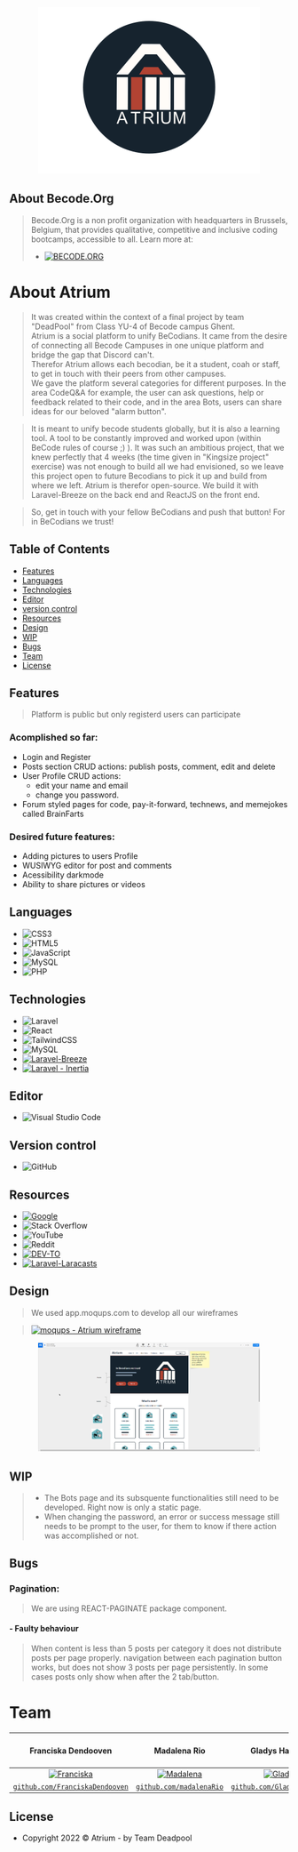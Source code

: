 <p align="center"><a href="" target="_blank"><img src="./public/images/logo/atrium-logo-bg-darkblue.png" width="400" alt="Laravel Logo"></a></p>

## About Becode.Org
>Becode.Org is a non profit organization with headquarters in Brussels, Belgium, that provides qualitative, competitive and inclusive coding bootcamps, accessible to all.
Learn more at:
> - <a href=' https://becode.org/' target="_blank"><img alt='BECODE.ORG' src='https://img.shields.io/badge/b-_BECODE.ORG-100000?style=for-the-badge&logo=BECODE.ORG&logoColor=3D327C&labelColor=67b4bc&color=000000'/></a>

# About Atrium

>It was created within the context of a final project by team "DeadPool" from Class YU-4 of Becode campus Ghent.<br/>
Atrium is a social platform to unify BeCodians. It came from the desire of connecting all Becode Campuses in one unique platform and bridge the gap that Discord can't.<br/>
Therefor Atrium allows each becodian, be it a student, coah or staff, to get in touch with their peers from other campuses. <br/>
We gave the platform several categories for different purposes. In the area CodeQ&A for example, the user can ask questions, help or feedback related to their code, and in the area Bots, users can share ideas for our beloved "alarm button".

>It is meant to unify becode students globally, but it is also a learning tool. A tool to be constantly improved and worked upon (within BeCode rules of course ;) ).
It was such an ambitious project, that we knew perfectly that 4 weeks (the time given in "Kingsize project" exercise) was not enough to build all we had envisioned, so we leave this project open to future Becodians to pick it up and build from where we left.
Atrium is therefor open-source. We build it with Laravel-Breeze on the back end and ReactJS on the front end.

>So, get in touch with your fellow BeCodians and push that button! For in BeCodians we trust!


## Table of Contents
- [Features](#Features)
- [Languages](#Languages)
- [Technologies](#Technologies)
- [Editor](#Editor)
- [version control](#Versioncontrol)
- [Resources](#Resources)
- [Design](#Design)
- [WIP](#WIP)
- [Bugs](#Bugs)
- [Team](#Team)
- [License](#license)


## Features

> Platform is public but only registerd users can participate

### Acomplished so far:
- Login and Register
- Posts section CRUD actions: publish posts, comment, edit and delete
- User Profile CRUD actions:
    - edit your name and email
    - change you password.
- Forum styled pages for code, pay-it-forward, technews, and memejokes called BrainFarts

### Desired future features:
 - Adding pictures to users Profile
 - WUSIWYG editor for post and comments
 - Acessibility darkmode
 - Ability to share pictures or videos

## Languages

 - ![CSS3](https://img.shields.io/badge/css3-%231572B6.svg?style=for-the-badge&logo=css3&logoColor=white)
 - ![HTML5](https://img.shields.io/badge/html5-%23E34F26.svg?style=for-the-badge&logo=html5&logoColor=white)
 - ![JavaScript](https://img.shields.io/badge/javascript-%23323330.svg?style=for-the-badge&logo=javascript&logoColor=%23F7DF1E)
 - ![MySQL](https://img.shields.io/badge/mysql-%2300f.svg?style=for-the-badge&logo=mysql&logoColor=white)
 - ![PHP](https://img.shields.io/badge/php-%23777BB4.svg?style=for-the-badge&logo=php&logoColor=white)


## Technologies

 - ![Laravel](https://img.shields.io/badge/laravel-%23FF2D20.svg?style=for-the-badge&logo=laravel&logoColor=white)
 - ![React](https://img.shields.io/badge/react-%2320232a.svg?style=for-the-badge&logo=react&logoColor=%2361DAFB)
 - ![TailwindCSS](https://img.shields.io/badge/tailwindcss-%2338B2AC.svg?style=for-the-badge&logo=tailwind-css&logoColor=white)
 - ![MySQL](https://img.shields.io/badge/mysql-%2300f.svg?style=for-the-badge&logo=mysql&logoColor=white)
 - <a href='https://laravel.com/docs/9.x/starter-kits' target="_blank"><img alt='Laravel-Breeze' src='https://img.shields.io/badge/Laravel-Breeze-100000?style=for-the-badge&logo=Laravel-Breeze&logoColor=080002&labelColor=F40000&color=FFAA00'/></a>
 - <a href='https://inertiajs.com/' target="_blank"><img alt='Laravel - Inertia' src='https://img.shields.io/badge/Laravel_- Inertia.js-100000?style=for-the-badge&logo=Laravel - Inertia&logoColor=white&labelColor=FF0000&color=F7E600'/></a>


## Editor
- ![Visual Studio Code](https://img.shields.io/badge/Visual%20Studio%20Code-0078d7.svg?style=for-the-badge&logo=visual-studio-code&logoColor=white)

## Version control
- ![GitHub](https://img.shields.io/badge/github-%23121011.svg?style=for-the-badge&logo=github&logoColor=white)

## Resources
- <a href='https://google.com' target="_blank"><img alt='Google' src='https://img.shields.io/badge/google-100000?style=for-the-badge&logo=Google&logoColor=080002&labelColor=FD4400&color=3D60DD'/></a>
- ![Stack Overflow](https://img.shields.io/badge/-Stackoverflow-FE7A16?style=for-the-badge&logo=stack-overflow&logoColor=white)
- ![YouTube](https://img.shields.io/badge/YouTube-%23FF0000.svg?style=for-the-badge&logo=YouTube&logoColor=white)
- ![Reddit](https://img.shields.io/badge/Reddit-FF4500?style=for-the-badge&logo=reddit&logoColor=white)
- <a href='https://dev.to/' target="_blank"><img alt='DEV-TO' src='https://img.shields.io/badge/DEV.TO-100000?style=for-the-badge&logo=DEV-TO&logoColor=151515&labelColor=020202&color=000000'/></a>
- <a href='https://laravel.com/docs/9.x/starter-kits' target="_blank"><img alt='Laravel-Laracasts' src='https://img.shields.io/badge/Laravel-Laracasts-100000?style=for-the-badge&logo=Laravel-Laracasts&logoColor=080002&labelColor=F40000&color=0123A0'/></a>


## Design
>We used app.moqups.com to develop all our wireframes

><a href='https://app.moqups.com/Ii9LUJ06rOQS2lirSsafTnKjMxPmJvCo/view/page/a9de4d023' target="_blank"><img alt='moqups - Atrium wireframe' src='https://img.shields.io/badge/moqups_- Atrium wireframe-100000?style=for-the-badge&logo=moqups - Atrium wireframe&logoColor=3D327C&labelColor=080200&color=424A66'/></a>

<p align="center"><a href="" target="_blank"><img src="./public/images/pics/moqup_atrium_example.png" width="400" alt="Laravel Logo"></a></p>

## WIP
> - The Bots page and its subsquente functionalities still need to be developed. Right now is only a static page.
> - When changing the password, an error or success message still needs to be prompt to the user, for them to know if there action was accomplished or not.

## Bugs

### Pagination:
>We are using REACT-PAGINATE package component.
####  - Faulty behaviour
>When content is less than 5 posts per category it does not distribute posts per page properly.
navigation between each pagination button works, but does not show 3 posts per page persistently.
In some cases posts only show when after the 2 tab/button.

# Team

| <h4>Franciska Dendooven</h4> | <h4>Madalena Rio</h4> | <h4>Gladys Haelters</h4> |
| :---: |:---:| :---:|
|  [![Franciska](https://avatars.githubusercontent.com/u/104010563?v=4)](https://github.com/FranciskaDendooven)     |  [![Madalena](https://avatars.githubusercontent.com/u/104010119?v=4)](https://github.com/madalenaRio)     |  [![Gladys](https://avatars.githubusercontent.com/u/104009219?v=4)](https://github.com/Gladyshaelters)     |
| <a href="https://github.com/FranciskaDendooven" target="_blank">`github.com/FranciskaDendooven`</a> | <a href="https://github.com/madalenaRio" target="_blank">`github.com/madalenaRio`</a> | <a href="https://github.com/Gladyshaelters" target="_blank">`github.com/Gladyshaelters`</a> |



## License
- Copyright 2022 © Atrium - by Team Deadpool

